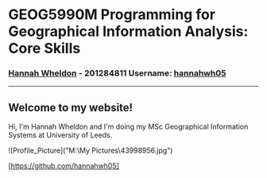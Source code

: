 # **GEOG5990M Programming for Geographical Information Analysis: Core Skills**
### **[Hannah Wheldon](https://github.com/hannahwh05)** - **201284811** Username: [hannahwh05](https://github.com/hannahwh05)
---

## Welcome to my website! 

Hi, I'm Hannah Wheldon and I'm doing my MSc Geographical Information Systems at University of Leeds. 

![Profile_Picture]("M:\My Pictures\43998956.jpg")

[https://github.com/hannahwh05]
